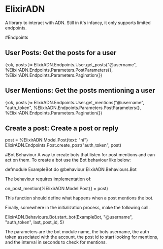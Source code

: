 ElixirADN
=========

A library to interact with ADN.  Still in it's infancy, it only supports limited
endpoints.  

#Endpoints
## User Posts: Get the posts for a user
{:ok, posts }= ElixirADN.Endpoints.User.get_posts("@username", 
%ElixirADN.Endpoints.Parameters.PostParameters{},
%ElixirADN.Endpoints.Parameters.Pagination{})

## User Mentions: Get the posts mentioning a user
{:ok, posts }= ElixirADN.Endpoints.User.get_mentions("@username", "auth_token",
%ElixirADN.Endpoints.Parameters.PostParameters{},
%ElixirADN.Endpoints.Parameters.Pagination{})

## Create a post: Create a post or reply
post = %ElixirADN.Model.Post{text: "hi"}
ElixirADN.Endpoints.Post.create_post("auth_token", post)

#Bot Behaviour
A way to create bots that listen for post mentions and can act on them.  To create a bot use the Bot behaviour like below:

defmodule ExampleBot do
	@behaviour ElixirADN.Behaviours.Bot	

The behaviour requires implementation of:

on_post_mention(%ElixirADN.Model.Post{} = post)

This function should define what happens when a post mentions the bot.

Finally, somewhere in the initialization process, make the following call. 

ElixirADN.Behaviours.Bot.start_bot(ExampleBot, "@username", "auth_token", last_post_id, 5)

The parameters are the bot module name, the bots username, the auth token 
associated with the account, the post id to start looking for mentions,
and the interval in seconds to check for mentions.

